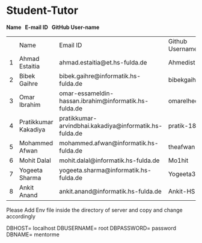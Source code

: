 # Student-Tutor

**Name &nbsp; E-mail ID &nbsp; GitHub User-name** <br>

<table>
    <th>
      <td>Name</td>
      <td>Email ID</td>
      <td>Github Username</td>
    </th>
    <tr>
      <td>1</td>
      <td>Ahmad Estaitia</td>
      <td>ahmad.estaitia@et.hs-fulda.de</td>
      <td>Ahmedist</td>
    </tr>
    <tr>
      <td>2</td>
      <td>Bibek Gaihre</td>
      <td>bibek.gaihre@informatik.hs-fulda.de</td>
      <td>bibekgaihre</td>
    </tr>
    <tr>
      <td>3</td>
      <td>Omar Ibrahim</td>
      <td>omar-essameldin-hassan.ibrahim@informatik.hs-fulda.de</td>
      <td>omarelhedaby</td>
    </tr>
    <tr>
      <td>4</td>
      <td>Pratikkumar Kakadiya</td>
      <td>pratikkumar-arvindbhai.kakadiya@informatik.hs-fulda.de</td>
      <td>pratik-18</td>
    </tr>
    <tr>
      <td>5</td>
      <td>Mohammed Afwan </td>
      <td>mohammed.afwan@informatik.hs-fulda.de</td>
      <td>theafwan</td>
    </tr>
    <tr>
      <td>6</td>
      <td>Mohit Dalal</td>
      <td>mohit.dalal@informatik.hs-fulda.de</td>
      <td>Mo1hit</td>
    </tr>
    <tr>
      <td>7</td>
      <td>Yogeeta Sharma</td>
      <td>yogeeta.sharma@informatik.hs-fulda.de</td>
      <td>Yogeeta31</td>
    </tr>
    <tr>
      <td>8</td>
      <td>Ankit Anand</td>
      <td>ankit.anand@informatik.hs-fulda.de</td>
      <td>Ankit-HS</td>
    </tr>
</table>

Please Add Env file inside the directory of server and copy and change accordingly

DBHOST= localhost
DBUSERNAME= root
DBPASSWORD= password
DBNAME= mentorme
